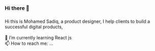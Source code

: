 ### Hi there 👋

###
Hi this is Mohamed Sadiq, a product designer, I help clients to build a successful digital products,
<br>
 <br>
 🌱 I’m currently learning React js
<br>
 📫 How to reach me: ...
 
<!--
**mohamedsadiq/mohamedsadiq** is a ✨ _special_ ✨ repository because its `README.md` (this file) appears on your GitHub profile.

Here are some ideas to get you started:

- 🔭 I’m currently working on ...
- 🌱 I’m currently learning ...
- 👯 I’m looking to collaborate on ...
- 🤔 I’m looking for help with ...
- 💬 Ask me about ...
- 📫 How to reach me: ...
- 😄 Pronouns: ...
- ⚡ Fun fact: ...
-->
